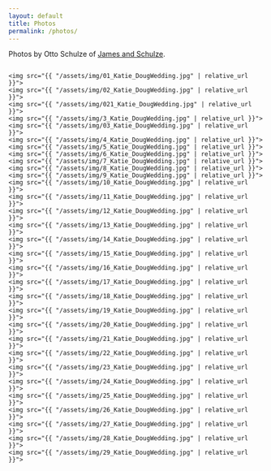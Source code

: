 ```yaml
---
layout: default
title: Photos
permalink: /photos/
---
```


<p> Photos by Otto Schulze of <a href="https://www.jamesandschulze.com/info">James and Schulze</a>.</p>

<div class="row">
  <div class="column">

    <img src="{{ "/assets/img/01_Katie_DougWedding.jpg" | relative_url }}">
    <img src="{{ "/assets/img/02_Katie_DougWedding.jpg" | relative_url }}">
    <img src="{{ "/assets/img/021_Katie_DougWedding.jpg" | relative_url }}">
    <img src="{{ "/assets/img/3_Katie_DougWedding.jpg" | relative_url }}">
    <img src="{{ "/assets/img/03_Katie_DougWedding.jpg" | relative_url }}">
    <img src="{{ "/assets/img/4_Katie_DougWedding.jpg" | relative_url }}">
    <img src="{{ "/assets/img/5_Katie_DougWedding.jpg" | relative_url }}">
    <img src="{{ "/assets/img/6_Katie_DougWedding.jpg" | relative_url }}">
    <img src="{{ "/assets/img/7_Katie_DougWedding.jpg" | relative_url }}">
    <img src="{{ "/assets/img/8_Katie_DougWedding.jpg" | relative_url }}">
    <img src="{{ "/assets/img/9_Katie_DougWedding.jpg" | relative_url }}">
    <img src="{{ "/assets/img/10_Katie_DougWedding.jpg" | relative_url }}">
    <img src="{{ "/assets/img/11_Katie_DougWedding.jpg" | relative_url }}">
    <img src="{{ "/assets/img/12_Katie_DougWedding.jpg" | relative_url }}">
    <img src="{{ "/assets/img/13_Katie_DougWedding.jpg" | relative_url }}">
    <img src="{{ "/assets/img/14_Katie_DougWedding.jpg" | relative_url }}">
    <img src="{{ "/assets/img/15_Katie_DougWedding.jpg" | relative_url }}">
    <img src="{{ "/assets/img/16_Katie_DougWedding.jpg" | relative_url }}">
    <img src="{{ "/assets/img/17_Katie_DougWedding.jpg" | relative_url }}">
    <img src="{{ "/assets/img/18_Katie_DougWedding.jpg" | relative_url }}">
    <img src="{{ "/assets/img/19_Katie_DougWedding.jpg" | relative_url }}">
    <img src="{{ "/assets/img/20_Katie_DougWedding.jpg" | relative_url }}">
    <img src="{{ "/assets/img/21_Katie_DougWedding.jpg" | relative_url }}">
    <img src="{{ "/assets/img/22_Katie_DougWedding.jpg" | relative_url }}">
    <img src="{{ "/assets/img/23_Katie_DougWedding.jpg" | relative_url }}">
    <img src="{{ "/assets/img/24_Katie_DougWedding.jpg" | relative_url }}">
    <img src="{{ "/assets/img/25_Katie_DougWedding.jpg" | relative_url }}">
    <img src="{{ "/assets/img/26_Katie_DougWedding.jpg" | relative_url }}">
    <img src="{{ "/assets/img/27_Katie_DougWedding.jpg" | relative_url }}">
    <img src="{{ "/assets/img/28_Katie_DougWedding.jpg" | relative_url }}">
    <img src="{{ "/assets/img/29_Katie_DougWedding.jpg" | relative_url }}">

  </div>
</div>
